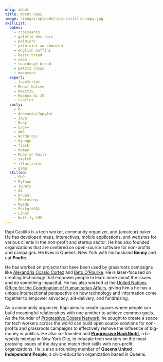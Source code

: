 ```yaml
---
uniq: about
title: About Rapi
image: /images/uploads/rapi-castillo-copy.jpg
skillList:
  bakes:
    - croissants
    - galette des rois
    - palmiers
    - pithivier au chocolat
    - english muffins
    - basic bread
    - naan
    - sourdough bread
    - petits choux
    - macarons
  expert:
    - JavaScript
    - React Native
    - ReactJS
    - Mapbox GL JS
    - Leaflet
  rusty:
    - R
    - Anaconda/Jupyter
    - Java
    - Ruby
    - C/C++
    - AWS
    - Wordpress
    - django
    - flask
    - numpy
    - Ruby on Rails
    - sketch
    - illustrator
    - gimp
  skilled:
    - PHP
    - Python
    - jQuery
    - d3
    - Drupal
    - Photoshop
    - MySQL
    - PostgreSQL
    - Linux
    - Netlify CMS
---
```

Rapi Castillo is a tech worker, community organizer, and (amateur) baker. He has developed maps, interactives, mobile applications, and websites for various clients in the non-profit and startup sector. He has also founded organizations that are centered on open-source software for non-profits and campaigns. He lives in Queens, New York with his husband **Benny** and cat **Poufie**.

He has worked on projects that have been used by grassroots campaigns like [Alexandria Ocasio Cortez](https://www.ocasio2018.com) and [Beto O'Rourke](https://www.betofortexas.com). He is laser-focused on creating technology that empower people to learn more about the issues and do something impactful. He has also worked at the [United Nations Office for the Coordination of Humanitarian Affairs](https://www.unocha.org), giving him a he has a unique intersectional perspective on how technology and information come together to empower advocacy, aid-delivery, and fundraising.

As a community organizer, Rapi aims to create spaces where people can build meaningful relationships with one another to achieve common goals. As the founder of [Progressive Coders Network](https://www.progcode.org), he sought to create a space for tech workers across the world can build open source solutions for non-profits and grassroots campaigns to effectively remove the influence of big-money in politics. He also co-founded and [**Progressive HackNight**](https://www.progressivehacknight.org), a bi-weekly meetup in New York City, to educate tech workers on the most pressing issues of the day and match their skills with non-profit organizations. He is also a founding member of **Queens United Independent People**, a civic-education organization based in Queens.
